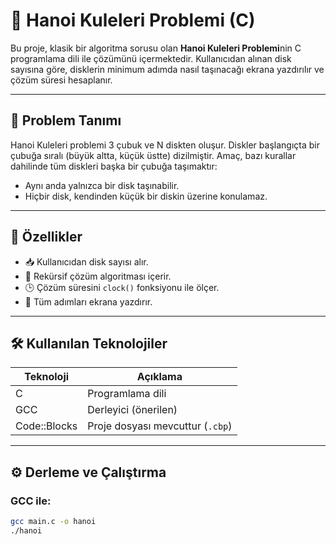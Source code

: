 # 🗼 Hanoi Kuleleri Problemi (C)

Bu proje, klasik bir algoritma sorusu olan **Hanoi Kuleleri Problemi**nin C programlama dili ile çözümünü içermektedir. Kullanıcıdan alınan disk sayısına göre, disklerin minimum adımda nasıl taşınacağı ekrana yazdırılır ve çözüm süresi hesaplanır.

---

## 🧠 Problem Tanımı

Hanoi Kuleleri problemi 3 çubuk ve N diskten oluşur. Diskler başlangıçta bir çubuğa sıralı (büyük altta, küçük üstte) dizilmiştir. Amaç, bazı kurallar dahilinde tüm diskleri başka bir çubuğa taşımaktır:

- Aynı anda yalnızca bir disk taşınabilir.
- Hiçbir disk, kendinden küçük bir diskin üzerine konulamaz.

---

## 🚀 Özellikler

- 📥 Kullanıcıdan disk sayısı alır.
- 🔁 Rekürsif çözüm algoritması içerir.
- 🕒 Çözüm süresini `clock()` fonksiyonu ile ölçer.
- 🧾 Tüm adımları ekrana yazdırır.

---

## 🛠️ Kullanılan Teknolojiler

| Teknoloji | Açıklama            |
|----------|---------------------|
| C        | Programlama dili    |
| GCC      | Derleyici (önerilen) |
| Code::Blocks | Proje dosyası mevcuttur (`.cbp`) |

---

## ⚙️ Derleme ve Çalıştırma

### GCC ile:

```bash
gcc main.c -o hanoi
./hanoi
